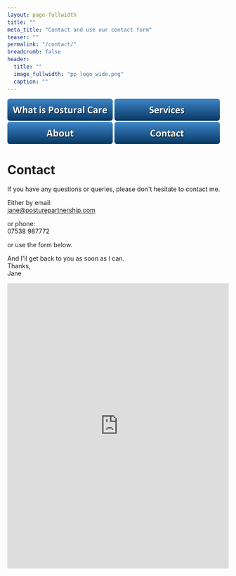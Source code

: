 ```yaml
---
layout: page-fullwidth
title: ""
meta_title: "Contact and use our contact form"
teaser: ""
permalink: "/contact/"
breadcrumb: false
header:
  title: ""
  image_fullwidth: "pp_logo_wide.png"
  caption: ""
---
```


[<img src="../images/buttons/button_what-is-postural-care.png">](/../postural_care/)
[<img src="../images/buttons/button_services.png">](/../services/)
[<img src="../images/buttons/button_about.png">](/../about/)
[<img src="../images/buttons/button_contact.png">](/../contact/)

# Contact

If you have any questions or queries, please don't hesitate to contact me.

Either by email:  
[jane@posturepartnership.com](mailto:jane@posturepartnership.com)

or phone:  
07538 987772

or use the form below.

And I'll get back to you as soon as I can.  
Thanks,  
Jane

<div class="panel">
<iframe width="100%" height="650" frameborder="0" scrolling="no" src="https://markpratley.wufoo.com/forms/meu8crm1pl2gmq/"></iframe>
</div>

